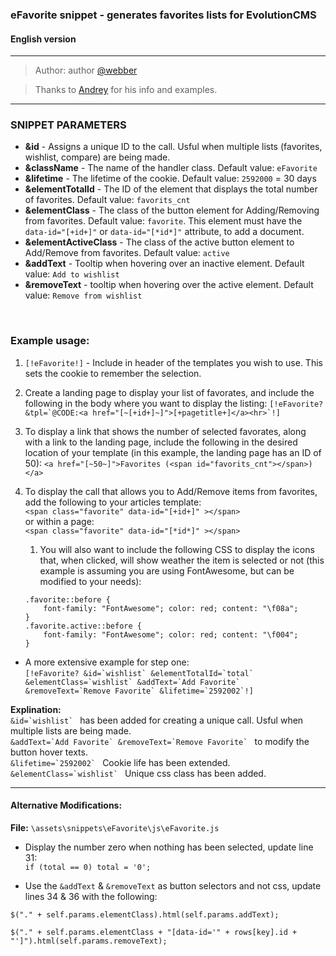 ### eFavorite snippet - generates favorites lists for EvolutionCMS
#### English version

---------

> Author: author [@webber](https://github.com/webber)

> Thanks to [Andrey](https://github.com/0test) for his info and examples.

---------

### SNIPPET PARAMETERS
* **&id** - Assigns a unique ID to the call. Usful when multiple lists (favorites, wishlist, compare) are being made.
* **&className** - The name of the handler class.  Default value: ```eFavorite```
* **&lifetime** - The lifetime of the cookie. Default value: ```2592000``` = 30 days
* **&elementTotalId** - The ID of the element that displays the total number of favorites. Default value: ```favorits_cnt```
* **&elementClass** - The class of the button element for Adding/Removing from favorites. Default value: ```favorite```. This element must have the ```data-id="[+id+]"``` or ```data-id="[*id*]"``` attribute, to add a document.
* **&elementActiveClass** - The class of the active button element to Add/Remove from favorites. Default value: ```active```
* **&addText** - Tooltip when hovering over an inactive element. Default value: ```Add to wishlist```<br>
* **&removeText** - tooltip when hovering over the active element. Default value: ```Remove from wishlist```<br>
<br>

### Example usage:
1. ```[!eFavorite!]``` - Include in header of the templates you wish to use. This sets the cookie to remember the selection.
1. Create a landing page to display your list of favorates, and include the following in the body where you want to display the listing:
	```[!eFavorite? &tpl=`@CODE:<a href="[~[+id+]~]">[+pagetitle+]</a><hr>`!] ```
1. To display a link that shows the number of selected favorates, along with a link to the landing page, include the following in the desired location of your template (in this example, the landing page has an ID of 50):
	```<a href="[~50~]">Favorites (<span id="favorits_cnt"></span>)</a>```
1. To display the call that allows you to Add/Remove items from favorites, add the following to your articles template:<br>
	```<span class="favorite" data-id="[+id+]" ></span> ```<br>
	or within a page:<br>
	```<span class="favorite" data-id="[*id*]" ></span> ```

   1. You will also want to include the following CSS to display the icons that, when clicked, will show weather the item is selected or not (this example is assuming you are using FontAwesome, but can be modified to your needs):
	```
	.favorite::before {
		font-family: "FontAwesome"; color: red; content: "\f08a";
	}
	.favorite.active::before {
		font-family: "FontAwesome"; color: red; content: "\f004";
	}
	```

* A more extensive example for step one:<br>
```[!eFavorite? &id=`wishlist` &elementTotalId=`total` &elementClass=`wishlist` &addText=`Add Favorite` &removeText=`Remove Favorite` &lifetime=`2592002`!]```

**Explination:** <br>
	```&id=`wishlist` ``` has been added for creating a unique call. Usful when multiple lists are being made.<br>
	```&addText=`Add Favorite` &removeText=`Remove Favorite` ``` to modify the button hover texts.<br>
	```&lifetime=`2592002` ``` Cookie life has been extended.<br>
	```&elementClass=`wishlist` ``` Unique css class has been added.<br>
	
---------

#### Alternative Modifications:<br>
**File:** ```\assets\snippets\eFavorite\js\eFavorite.js```<br>
* Display the number zero when nothing has been selected, update line 31:<br>
```if (total == 0) total = '0';```

* Use the ```&addText``` & ```&removeText``` as button selectors and not css, update lines 34 & 36 with the following:<br>
```
$("." + self.params.elementClass).html(self.params.addText);
```

```
$("." + self.params.elementClass + "[data-id='" + rows[key].id + "']").html(self.params.removeText);
```